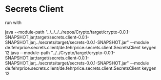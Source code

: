 # Secrets Client

run with 
 
 java --module-path  "../../../../repos/Crypto/target/crypto-0.0.1-SNAPSHOT.jar;target/secrets.client-0.0.1-SNAPSHOT.jar;../secrets/target/secrets-0.0.1-SNAPSHOT.jar" --module de.fehrprice.secrets.client/de.fehrprice.secrets.client.SecretsClient keygen 12
 java --module-path  "../../Crypto/target/crypto-0.0.1-SNAPSHOT.jar;target/secrets.client-0.0.1-SNAPSHOT.jar;../secrets/target/secrets-0.0.1-SNAPSHOT.jar" --module de.fehrprice.secrets.client/de.fehrprice.secrets.client.SecretsClient keygen 12

 